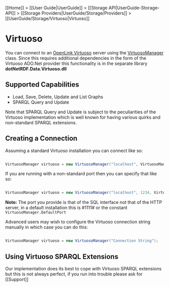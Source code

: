 [[Home]] > [[User Guide|UserGuide]] > [[Storage API|UserGuide-Storage-API]] > [[Storage Providers|UserGuide/Storage/Providers]] > [[UserGuide/Storage/Virtuoso|Virtuoso]]

# Virtuoso 

You can connect to an [OpenLink Virtuoso](http://virtuoso.openlinksw.com) server using the [VirtuosoManager](http://www.dotnetrdf.org/api/index.asp?Topic=VDS.RDF.Storage.VirtuosoManager) class.  Since this requires additional dependencies in the form of the Virtuoso ADO.Net provider this functionality is in the separate library **dotNetRDF.Data.Virtuoso.dll**

## Supported Capabilities 

* Load, Save, Delete, Update and List Graphs
* SPARQL Query and Update

Note that SPARQL Query and Update is subject to the peculiarities of the Virtuoso implementation which is well known for having various quirks and non-standard SPARQL extensions.

## Creating a Connection 

Assuming a standard Virtuoso installation you can connect like so:

```csharp

VirtuosoManager virtuoso = new VirtuosoManager("localhost", VirtuosoManager.DefaultDB, "username", "password");
```

If you are running with a non-standard port then you can specify that like so:

```csharp

VirtuosoManager virtuoso = new VirtuosoManager("localhost", 1234, VirtuosoManager.DefaultDB, "username", "password");
```

**Note:** The port you provide is that of the SQL interface not that of the HTTP server, in a default installation this is #1111# or the constant `VirtuosoManager.DefaultPort`

Advanced users may wish to configure the Virtuoso connection string manually in which case you can do this:

```csharp

VirtuosoManager virtuoso = new VirtuosoManager("Connection String");
```

## Using Virtuoso SPARQL Extensions 

Our implementation does its best to cope with Virtuoso SPARQL extensions but this is not always perfect, if you run into trouble please ask for [[Support]]